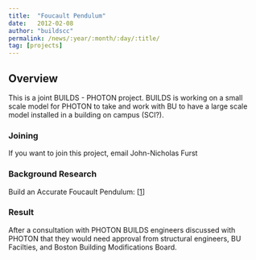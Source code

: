 ```yaml
---
title:  "Foucault Pendulum"
date:   2012-02-08
author: "buildscc"
permalink: /news/:year/:month/:day/:title/
tag: [projects]
---
```


## Overview

This is a joint BUILDS - PHOTON project. BUILDS is working on a small scale model for PHOTON to take and work with BU to have a large scale model installed in a building on campus (SCI?).

### Joining

If you want to join this project, email John-Nicholas Furst

### Background Research

Build an Accurate Foucault Pendulum: [[1](http://www.science-project.com/_members/science-projects/1964/02/1964-02-fs.html)]

### Result

After a consultation with PHOTON BUILDS engineers discussed with PHOTON that they would need approval from structural engineers, BU Facilties, and Boston Building Modifications Board.
